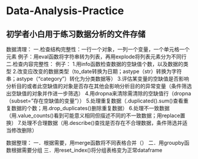 # Data-Analysis-Practice
## 初学者小白用于练习数据分析的文件存储
数据清理：
一.检查结构完整性：一行一个对象，一列一个变量，一个单元格一个元素
例子：用eval函数将字符串转为列表，再用explode将列表元素分为不同行
二.检查内容完整性：
例子：
1.用info函数检查数据的空缺值个数，以及数据的类型
2.改变应改变的数据类型（to_date转换为日期；astype（str）转换为字符串；astype（“category”）转化为分类数据等）
3.评估某变量的空缺值是否影响分析目的或者此空缺值的对象是否存在其他会影响分析目的的异常变量（条件筛选出空缺值的对象并作进一步筛选）
4.用dropna来清除需清除的空缺值行（dropna（subset=”存在空缺值的变量”））
5.处理重复数据（.duplicated().sum()查看重复数据的个数；用.drop_duplicates()删除重复数据）
6.处理不一致数据（用.value_counts()看到可能意义相同但描述不同的不一致数据；用replace置换）
7.处理不合理数据（用.describe()查找是否存在不合理数据，条件筛选并适当修改删除）

数据整理：
一．根据需要，用merge函数将不同表格合并（）
二．用groupby函数根据需要分组
三．用reset_index()将分组表格变为正常dataframe
